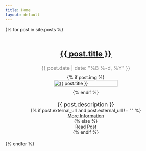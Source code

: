 ```yaml
---
title: Home
layout: default
---
```


<div class="post-list">
{% for post in site.posts %}
  <div class="post">
    <div class="post-face">
      <h2 class="post-title"><a href="{{ post.url | prepend: site.baseurl }}">{{ post.title }}</a></h2>
      <p class="post-date">{{ post.date | date: "%B %-d, %Y" }}</p>
      {% if post.img %}
        <img src="{{ post.img }}" alt="{{ post.title }}" class="post-image">
      {% endif %}
      <p class="post-description">{{ post.description }}</p>
    {% if post.external_url and post.external_url != "" %}
     <a href="{{ post.external_url }}" target="_blank">More Information</a>
    {% else %}
     <a href="{{ post.url }}" target="_blank">Read Post</a>
    {% endif %}
    </div>
  </div>
{% endfor %}
</div>

<style>
  .post-list {
    display: grid;
    grid-template-columns: repeat(auto-fit, minmax(300px, 1fr));
    grid-gap: 20px;
  }

  .post {
    margin-bottom: 0;
  }

  .post-face {
    display: flex;
    align-items: center;
    flex-direction: column;
  }

  .post-image {
    width: 100%;
    max-width: 200px;
    height: auto;
    margin-bottom: 10px;
  }

  .post-title {
    font-size: 24px;
    margin-bottom: 5px;
  }

  .post-date {
    font-size: 16px;
    color: #888;
    margin-bottom: 10px;
  }

  .post-description {
    font-size: 18px;
    margin-bottom: 0;
  }
</style>
